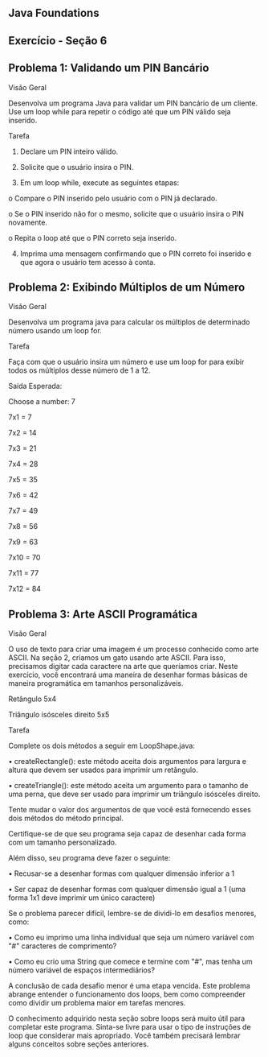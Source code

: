 ## Java Foundations

## Exercício - Seção 6 

## Problema 1: Validando um PIN Bancário

Visão Geral

Desenvolva um programa Java para validar um PIN bancário de um cliente. Use um loop while para repetir o código até que um PIN válido seja inserido.

Tarefa

1. Declare um PIN inteiro válido.

2. Solicite que o usuário insira o PIN.

3. Em um loop while, execute as seguintes etapas:

o	Compare o PIN inserido pelo usuário com o PIN já declarado.

o	Se o PIN inserido não for o mesmo, solicite que o usuário insira o PIN novamente.

o	Repita o loop até que o PIN correto seja inserido.

4. Imprima uma mensagem confirmando que o PIN correto foi inserido e que agora o usuário tem 
acesso à conta.

## Problema 2: Exibindo Múltiplos de um Número

Visão Geral

Desenvolva um programa java para calcular os múltiplos de determinado número usando um loop for.

Tarefa

Faça com que o usuário insira um número e use um loop for para exibir todos os múltiplos desse número 
de 1 a 12.

Saída Esperada:

Choose  a  number:  7

7x1  =  7

7x2  =  14

7x3  =  21

7x4  =  28

7x5  =  35

7x6  =  42

7x7  =  49

7x8  =  56

7x9  =  63

7x10  =  70

7x11  =  77

7x12  =  84

## Problema 3: Arte ASCII Programática

Visão Geral

O uso de texto para criar uma imagem é um processo conhecido como arte ASCII. Na seção 2, criamos um gato usando arte ASCII. Para isso, precisamos digitar cada caractere na arte que queríamos criar. Neste exercício, você encontrará uma maneira de desenhar formas básicas de maneira programática em tamanhos personalizáveis.

 Retângulo 5x4

 Triângulo isósceles direito 5x5

Tarefa

Complete os dois métodos a seguir em LoopShape.java:

•	createRectangle(): este método aceita dois argumentos para largura e altura que devem ser usados para imprimir um retângulo.

•	createTriangle(): este método aceita um argumento para o tamanho de uma perna, que deve ser usado para imprimir um triângulo isósceles direito.

Tente mudar o valor dos argumentos de que você está fornecendo esses dois métodos do método principal.

Certifique-se de que seu programa seja capaz de desenhar cada forma com um tamanho personalizado.

Além disso, seu programa deve fazer o seguinte:

•	Recusar-se a desenhar formas com qualquer dimensão inferior a 1

•	Ser capaz de desenhar formas com qualquer dimensão igual a 1 (uma forma 1x1 deve imprimir 
um único caractere)

Se o problema parecer difícil, lembre-se de dividi-lo em desafios menores, como:

•	Como eu imprimo uma linha individual que seja um número variável com "#" caracteres de comprimento?

•	Como eu crio uma String que comece e termine com "#", mas tenha um número variável de espaços intermediários?

A conclusão de cada desafio menor é uma etapa vencida. Este problema abrange entender o funcionamento dos loops, bem como compreender como dividir um problema maior em tarefas menores.

O conhecimento adquirido nesta seção sobre loops será muito útil para completar este programa. Sinta-se livre para usar o tipo de instruções de loop que considerar mais apropriado. Você também precisará lembrar alguns conceitos sobre seções anteriores.